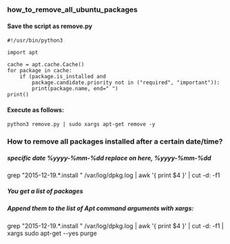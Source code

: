 ### how_to_remove_all_ubuntu_packages
#### Save the script as remove.py

```
#!/usr/bin/python3

import apt

cache = apt.cache.Cache()
for package in cache:
    if (package.is_installed and
        package.candidate.priority not in ("required", "important")):
        print(package.name, end=" ")
print()
```
#### Execute as follows:
`python3 remove.py | sudo xargs apt-get remove -y`



### How to remove all packages installed after a certain date/time?

##### specific date %yyyy-%mm-%dd replace on here, %yyyy-%mm-%dd

grep "2015-12-19.*.install " /var/log/dpkg.log | awk '{ print $4 }' | cut -d: -f1

##### You get a list of packages

##### Append them to the list of Apt command arguments with xargs:
grep "2015-12-19.*.install " /var/log/dpkg.log | awk '{ print $4 }' | cut -d: -f1 | xargs sudo apt-get --yes purge

